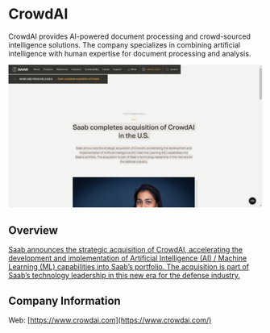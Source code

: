 # CrowdAI

CrowdAI provides AI-powered document processing and crowd-sourced intelligence solutions. The company specializes in combining artificial intelligence with human expertise for document processing and analysis.

![CrowdAI](assets/crowdai.png)


## Overview

[Saab announces the strategic acquisition of CrowdAI, accelerating the development and implementation of Artificial Intelligence (AI) / Machine Learning (ML) capabilities into Saab’s portfolio. The acquisition is part of Saab’s technology leadership in this new era for the defense industry.](https://www.saab.com/markets/united-states/us-newsroom/news-and-press-releases/2023/saab-completes-acquisition-of-crowdai-in-the-u.s)

## Company Information

Web: [https://www.crowdai.com](https://www.crowdai.com/) 